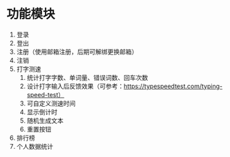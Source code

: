 # 功能模块
1. 登录
2. 登出
3. 注册（使用邮箱注册，后期可解绑更换邮箱）
4. 注销
5. 打字测速
   1. 统计打字字数、单词量、错误词数、回车次数
   2. 设计打字输入后反馈效果（可参考：https://typespeedtest.com/typing-speed-test）
   3. 可自定义测速时间
   4. 显示倒计时
   5. 随机生成文本
   6. 重置按钮
6. 排行榜
7. 个人数据统计